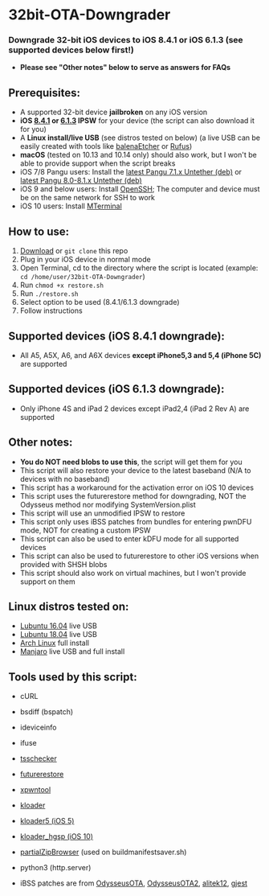 # 32bit-OTA-Downgrader
### Downgrade 32-bit iOS devices to iOS 8.4.1 or iOS 6.1.3 (see supported devices below first!)
- **Please see "Other notes" below to serve as answers for FAQs**

## Prerequisites:
- A supported 32-bit device **jailbroken** on any iOS version
- **iOS [8.4.1](https://ipsw.me/8.4.1) or [6.1.3](https://ipsw.me/6.1.3) IPSW** for your device (the script can also download it for you)
- A **Linux install/live USB** (see distros tested on below) (a live USB can be easily created with tools like [balenaEtcher](https://www.balena.io/etcher/) or [Rufus](https://rufus.ie/))
- **macOS** (tested on 10.13 and 10.14 only) should also work, but I won't be able to provide support when the script breaks
- iOS 7/8 Pangu users: Install the [latest Pangu 7.1.x Untether (deb)](http://apt.saurik.com/debs/io.pangu.axe7_0.3_iphoneos-arm.deb) or [latest Pangu 8.0-8.1.x Untether (deb)](http://apt.saurik.com/debs/io.pangu.xuanyuansword8_0.5_iphoneos-arm.deb)
- iOS 9 and below users: Install [OpenSSH](https://cydia.saurik.com/openssh.html); The computer and device must be on the same network for SSH to work
- iOS 10 users: Install [MTerminal](http://cydia.saurik.com/package/com.officialscheduler.mterminal/)

## How to use:
1. [Download](https://github.com/LukeZGD/32bit-OTA-Downgrader/archive/master.zip) or `git clone` this repo
2. Plug in your iOS device in normal mode
3. Open Terminal, cd to the directory where the script is located (example: `cd /home/user/32bit-OTA-Downgrader`)
4. Run `chmod +x restore.sh`
5. Run `./restore.sh`
6. Select option to be used (8.4.1/6.1.3 downgrade)
7. Follow instructions

## Supported devices (iOS 8.4.1 downgrade):

- All A5, A5X, A6, and A6X devices **except iPhone5,3 and 5,4 (iPhone 5C)** are supported

## Supported devices (iOS 6.1.3 downgrade):

- Only iPhone 4S and iPad 2 devices except iPad2,4 (iPad 2 Rev A) are supported

## Other notes:
- **You do NOT need blobs to use this**, the script will get them for you
- This script will also restore your device to the latest baseband (N/A to devices with no baseband)
- This script has a workaround for the activation error on iOS 10 devices
- This script uses the futurerestore method for downgrading, NOT the Odysseus method nor modifying SystemVersion.plist
- This script will use an unmodified IPSW to restore
- This script only uses iBSS patches from bundles for entering pwnDFU mode, NOT for creating a custom IPSW
- This script can also be used to enter kDFU mode for all supported devices
- This script can also be used to futurerestore to other iOS versions when provided with SHSH blobs
- This script should also work on virtual machines, but I won't provide support on them

## Linux distros tested on:
- [Lubuntu 16.04](http://cdimage.ubuntu.com/lubuntu/releases/16.04/release/) live USB
- [Lubuntu 18.04](http://cdimage.ubuntu.com/lubuntu/releases/18.04/release/) live USB
- [Arch Linux](https://www.archlinux.org/) full install
- [Manjaro](https://manjaro.org/) live USB and full install

## Tools used by this script:
- cURL
- bsdiff (bspatch)
- ideviceinfo
- ifuse
- [tsschecker](https://github.com/tihmstar/tsschecker)
- [futurerestore](https://github.com/tihmstar/futurerestore)
- [xpwntool](https://www.youtube.com/watch?v=fh0tB6fp0Sc)
- [kloader](https://www.youtube.com/watch?v=fh0tB6fp0Sc)
- [kloader5 (iOS 5)](http://www.pmbonneau.com/cydia/)
- [kloader_hgsp (iOS 10)](https://twitter.com/nyan_satan/status/945203180522045440)
- [partialZipBrowser](https://github.com/tihmstar/partialZipBrowser) (used on buildmanifestsaver.sh)
- python3 (http.server)

- iBSS patches are from [OdysseusOTA](https://www.youtube.com/watch?v=Wo7mGdMcjxw), [OdysseusOTA2](https://www.youtube.com/watch?v=fh0tB6fp0Sc), [alitek12](https://www.mediafire.com/folder/b1z64roy512wd/FirmwareBundles), [gjest](https://files.fm/u/fcbqqdnw)
